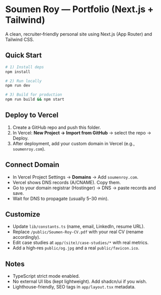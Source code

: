 # Soumen Roy — Portfolio (Next.js + Tailwind)

A clean, recruiter‑friendly personal site using Next.js (App Router) and Tailwind CSS.

## Quick Start

```bash
# 1) Install deps
npm install

# 2) Run locally
npm run dev

# 3) Build for production
npm run build && npm start
```

## Deploy to Vercel
1. Create a GitHub repo and push this folder.
2. In Vercel: **New Project → Import from GitHub** → select the repo → Deploy.
3. After deployment, add your custom domain in Vercel (e.g., `soumenroy.com`).

## Connect Domain
- In Vercel Project Settings → **Domains** → Add `soumenroy.com`.
- Vercel shows DNS records (A/CNAME). Copy them.
- Go to your domain registrar (Hostinger) → DNS → paste records and save.
- Wait for DNS to propagate (usually 5–30 min).

## Customize
- Update `lib/constants.ts` (name, email, LinkedIn, resume URL).
- Replace `/public/Soumen-Roy-CV.pdf` with your real CV (rename accordingly).
- Edit case studies at `app/(site)/case-studies/*` with real metrics.
- Add a high‑res `public/og.jpg` and a real `public/favicon.ico`.

## Notes
- TypeScript strict mode enabled.
- No external UI libs (kept lightweight). Add shadcn/ui if you wish.
- Lighthouse-friendly, SEO tags in `app/layout.tsx` metadata.
